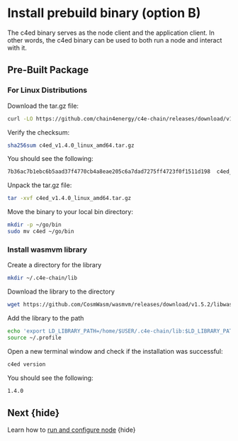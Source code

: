 <!--
order: 5
-->

# Install prebuild binary (option B)

The c4ed binary serves as the node client and the application client. In other words, the c4ed binary can be used to both run a node and interact with it.
## Pre-Built Package


### For Linux Distributions

Download the tar.gz file:

```bash
curl -LO https://github.com/chain4energy/c4e-chain/releases/download/v1.4.0/c4ed_v1.4.0_linux_amd64.tar.gz
```

Verify the checksum:

```bash
sha256sum c4ed_v1.4.0_linux_amd64.tar.gz
```

You should see the following:

```bash
7b36ac7b1ebc6b5aad37f4770cb4a8eae205c6a7dad7275ff4723f0f1511d198  c4ed_v1.4.0_linux_amd64.tar.gz
```

Unpack the tar.gz file:

```bash
tar -xvf c4ed_v1.4.0_linux_amd64.tar.gz
```

Move the binary to your local bin directory:

```bash
mkdir -p ~/go/bin
sudo mv c4ed ~/go/bin
```

### Install wasmvm library

Create a directory for the library
```bash
mkdir ~/.c4e-chain/lib
```

Download the library to the directory
```bash
wget https://github.com/CosmWasm/wasmvm/releases/download/v1.5.2/libwasmvm.x86_64.so -P ~/.c4e-chain/lib
```

Add the library to the path
```bash
echo 'export LD_LIBRARY_PATH=/home/$USER/.c4e-chain/lib:$LD_LIBRARY_PATH' >> ~/.profile
source ~/.profile
```

Open a new terminal window and check if the installation was successful:

```bash
c4ed version
```

You should see the following:

```bash
1.4.0
```

## Next {hide}

Learn how to [run and configure node](.run_node.md) {hide}